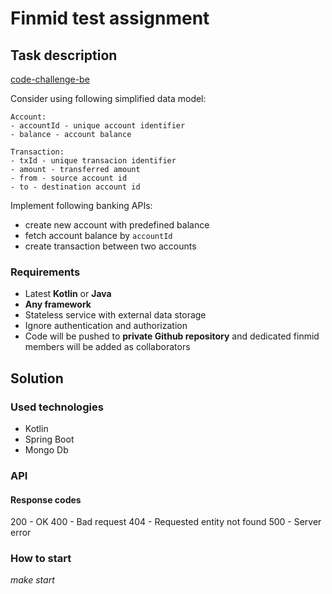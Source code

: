 # Finmid test assignment

## Task description

[code-challenge-be](https://github.com/finmid/code-challenge-be)

Consider using following simplified data model:
```
Account:
- accountId - unique account identifier
- balance - account balance

Transaction:
- txId - unique transacion identifier
- amount - transferred amount
- from - source account id
- to - destination account id
```

Implement following banking APIs:
- create new account with predefined balance
- fetch account balance by `accountId`
- create transaction between two accounts

### Requirements

- Latest **Kotlin** or **Java**
- **Any framework**
- Stateless service with external data storage
- Ignore authentication and authorization
- Code will be pushed to **private Github repository** and dedicated finmid members will be added as collaborators

## Solution

### Used technologies

- Kotlin
- Spring Boot
- Mongo Db

### API

#### Response codes

200 - OK
400 - Bad request
404 - Requested entity not found
500 - Server error

### How to start
*make start*


